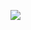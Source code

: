 ![](https://images.unsplash.com/photo-1577439707615-a962cab13ade?ixlib=rb-1.2.1&ixid=eyJhcHBfaWQiOjEyMDd9&auto=format&fit=crop&w=1950&q=80)
